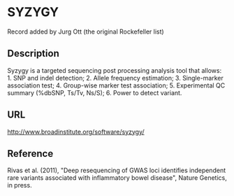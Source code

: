 # SYZYGY
Record added by Jurg Ott (the original Rockefeller list)

## Description
Syzygy is a targeted sequencing post processing analysis tool that allows: 1. SNP and indel detection; 2\. Allele frequency estimation; 3. Single-marker association test; 4\. Group-wise marker test association; 5\. Experimental QC summary (%dbSNP, Ts/Tv, Ns/S); 6. Power to detect variant.

## URL
http://www.broadinstitute.org/software/syzygy/

## Reference
Rivas et al. (2011), "Deep resequencing of GWAS loci identifies independent rare variants associated with inflammatory bowel disease", Nature Genetics, in press.